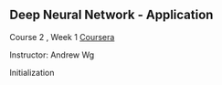 ## Deep Neural Network - Application


Course 2 , Week 1   [Coursera](https://www.deeplearning.ai/)

Instructor: Andrew Wg



Initialization


